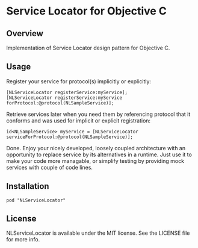 Service Locator for Objective C
===============

## Overview
Implementation of Service Locator design pattern for Objective C. 

## Usage
Register your service for protocol(s) implicitly or explicitly:
```objc
[NLServiceLocator registerService:myService];
[NLServiceLocator registerService:myService forProtocol:@protocol(NLSampleService)];
```

Retrieve services later when you need them by referencing protocol that it conforms and was used for implicit or explicit registration:
```objc
id<NLSampleService> myService = [NLServiceLocator serviceForProtocol:@protocol(NLSampleService)];
```

Done. Enjoy your nicely developed, loosely coupled architecture with an opportunity to replace service by its alternatives in a runtime. Just use it to make your code more managable, or simplify testing by providing mock services with couple of code lines. 

## Installation

```
pod "NLServiceLocator"
```

## License

NLServiceLocator is available under the MIT license. See the LICENSE file for more info.
